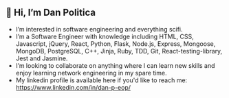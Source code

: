 ## 👋 Hi, I’m Dan Politica
- I’m interested in software engineering and everything scifi.
- I’m a Software Engineer with knowledge including HTML, CSS, Javascript, jQuery, React, Python, Flask, Node.js, Express, Mongoose, MongoDB, PostgreSQL, C++, Jinja, Ruby, TDD, Git, React-testing-library, Jest and Jasmine. 
- I’m looking to collaborate on anything where I can learn new skills and enjoy learning network engineering in my spare time. 
- My linkedin profile is available here if you'd like to reach me: 
https://www.linkedin.com/in/dan-p-eop/

